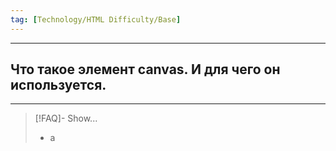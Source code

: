 ```yaml
---
tag: [Technology/HTML Difficulty/Base]
---
```

----
## Что такое элемент canvas. И для чего он используется.
----
> [!FAQ]- Show...
> - а 